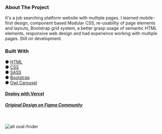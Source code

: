 ### About The Project

It's a job searching platform website with multiple pages. I learned mobile-first design, component based Modular CSS, re-usability of page elements and layouts, Bootstrap grid system, a better grasp usage of semantic HTML elements, responsive web design and had experience working with multiple pages. Still on development.

### Built With
● [HTML](https://html.spec.whatwg.org/)  
● [CSS](https://developer.mozilla.org/en-US/docs/Web/CSS)  
● [SASS](https://sass-lang.com/)  
● [Bootstrap](https://getbootstrap.com/)  
● [Owl Carousel](https://owlcarousel2.github.io/OwlCarousel2/)
#### [Deploy with Vercel](https://oval-finder.vercel.app/homepage.html)
##### [Original Design on Figma Community](https://www.figma.com/file/0ugxQtFsqDEVbsF6OMeO7F/Oval---Job-Finder-Website-Design?node-id=724%3A0&viewport=231%2C204%2C0.015625)
<br />

![alt oval-finder](https://s3.gifyu.com/images/ovalbc18137e6033c966.gif)




